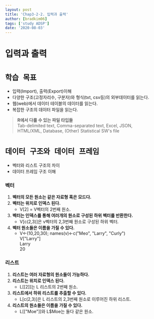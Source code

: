 ```yaml
---
layout: post
title: 'Chap3-2-2. 입력과 출력'
author: [bradkim06]
tags: ['study ADSP']
date: '2020-08-03'
---
```


**입력과 출력**
===

**`학습 목표`**
===
- 입력(Import), 출력(Export)이해
- 다양한 구조(고정자리수, 구분자)와 형식(txt, csv등)의 외부데이터를 읽는다.
- 웹(web)에서 데이터 테이블의 데이터를 읽는다.
- 복잡한 구조의 데이터 파일을 읽는다.

> **R에서 다룰 수 있는 파일 타입들**  
> Tab-delimited text, Comma-separated text, Excel, JSON,  
> HTML/XML, Database, (Other) Statistical SW's file

**`데이터 구조와 데이터 프레임`**
===
- 벡터와 리스트 구조의 차이
- 데이터 프레임 구조 이해

### 벡터

1. **벡터의 모든 원소는 같은 자료형 혹은 모드다.** 
2. **벡터는 위치로 인덱스 된다.** 
    - V[2] = V벡터의 2번째 원소.
3. **벡터는 인덱스를 통해 여러개의 원소로 구성된 하위 벡터를 반환한다.** 
    - V[c(2,3)]은 v벡터의 2,3번째 원소로 구성된 하위 벡터.
4. **벡터 원소들은 이름을 가질 수 있다.** 
    - V<-(10,20,30); names(v)<-c("Meo", "Larry", "Curly")  
      V["Larry"]  
      Larry  
      20

### 리스트

1. **리스트는 여러 자료형의 원소들이 가능하다.** 
2. **리스트는 위치로 인덱스 된다.** 
    - L[[2]]는 L 리스트의 2번째 원소.
3. **리스트에서 하위 리스트를 추출할 수 있다.** 
    - L[c(2,3)]은 L 리스트의 2,3번째 원소로 이루어진 하위 리스트.
4. **리스트의 원소들은 이름을 가질 수 있다.** 
    - L[["Moe"]]와 L$Moe는 둘다 같은 원소.

